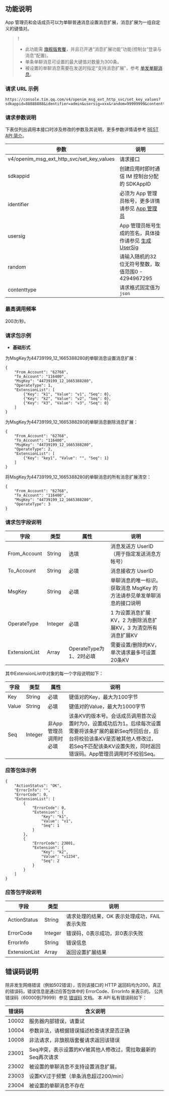 ## 功能说明
App 管理员和会话成员可以为单聊普通消息设置消息扩展，消息扩展为一组自定义的键值对。

> !
>
> - 此功能需 [旗舰版套餐](https://buy.cloud.tencent.com/avc?from=17473)，并且已开通“消息扩展功能”功能(控制台“登录与消息”配置)。
> - 单条单聊消息可设置的最大键值对数量为300条。
> - 被设置的单聊消息需要在发送时指定“支持消息扩展”，参考 [单发单聊消息](https://cloud.tencent.com/document/product/269/2282)。

### 请求 URL 示例
```
https://console.tim.qq.com/v4/openim_msg_ext_http_svc/set_key_values?sdkappid=88888888&identifier=admin&usersig=xxx&random=99999999&contenttype=json
```
### 请求参数说明

下表仅列出调用本接口时涉及修改的参数及其说明，更多参数详情请参考 [REST API 简介](https://cloud.tencent.com/document/product/269/1519)。

| 参数               | 说明                                 |
| ------------------ | ------------------------------------ |
| v4/openim_msg_ext_http_svc/set_key_values | 请求接口                             |
| sdkappid           | 创建应用时即时通信 IM 控制台分配的 SDKAppID |
| identifier         | 必须为 App 管理员帐号，更多详情请参见 [App 管理员](https://cloud.tencent.com/document/product/269/31999#app-.E7.AE.A1.E7.90.86.E5.91.98)                |
| usersig            | App 管理员帐号生成的签名，具体操作请参见 [生成 UserSig](https://cloud.tencent.com/document/product/269/32688)    |
| random             | 请输入随机的32位无符号整数，取值范围0 - 4294967295                 |
|contenttype|请求格式固定值为`json`|

### 最高调用频率

200次/秒。

### 请求包示例

- **基础形式**

为MsgKey为44739199_12_1665388280的单聊消息设置消息扩展：
```
{
    "From_Account": "62768",
    "To_Account": "116400",
    "MsgKey": "44739199_12_1665388280",
    "OperateType": 1,
    "ExtensionList": [
        {"Key": "k1", "Value": "v1", "Seq": 0},
        {"Key": "k2", "Value": "v2", "Seq": 0},
        {"Key": "k3", "Value": "v3", "Seq": 0}
    ]
}
```

为MsgKey为44739199_12_1665388280的单聊消息删除消息扩展：
```
{
    "From_Account": "62768",
    "To_Account": "116400",
    "MsgKey": "44739199_12_1665388280",
    "OperateType": 2,
    "ExtensionList": [
        {"Key": "key1", "Value": "", "Seq": 1}
    ]
}
```

将MsgKey为44739199_12_1665388280的单聊消息的所有消息扩展清空：
```
{
    "From_Account": "62768",
    "To_Account": "116400",
    "MsgKey": "44739199_12_1665388280",
    "OperateType": 3
}
```

### 请求包字段说明

| 字段 | 类型 | 属性 | 说明 |
|---------|---------|---------|---------|
| From_Account | String |选填| 消息发送方 UserID（用于指定发送消息方帐号）  |
| To_Account | String |必填| 消息接收方 UserID  |
| MsgKey | String |必填| 单聊消息的唯一标识。获取消息 MsgKey 的方法请参见单发单聊消息的接口说明  |
| OperateType | Integer | 必填 | 1 为设置消息扩展KV，2 为删除消息扩展KV，3 为清空所有消息扩展KV |
| ExtensionList | Array | OperateType为1、2时必填 | 需要设置/删除的KV，单次请求最多可设置20条KV |

其中ExtensionList中对象的每一个字段说明如下：

| 字段 | 类型 | 属性 | 说明 |
|---------|---------|---------|---------|
| Key | String | 必填 | 键值对的Key，最大为100字节 |
| Value | String | 必填 | 键值对的Value，最大为1000字节 |
| Seq | Integer | 非App管理员调用时必填 | 该条KV的版本号。会话成员调用首次设置时为0，设置成功后为1。后续每次设置需要将该条扩展的最新Seq传回后台，后台将校验该条KV是否被其他人修改过，若Seq不匹配该条KV设置失败，同时返回错误码。App管理员调用时不校验Seq。 |

### 应答包体示例
```
{
    "ActionStatus": "OK",
    "ErrorInfo": "",
    "ErrorCode": 0,
	"ExtensionList": [
        {
            "ErrorCode": 0,
            "Extension": {
                "Key": "k1",
                "Value": "v1",
                "Seq": 1
            }
        },
		{
            "ErrorCode": 23001,
            "Extension": {
                "Key": "k2",
                "Value": "v1234",
                "Seq": 2
            }
        }
	]
}
```

### 应答包字段说明

| 字段 | 类型 | 说明 |
|---------|---------|---------|
| ActionStatus | String | 请求处理的结果，OK 表示处理成功，FAIL 表示失败 |
| ErrorCode|	Integer	|错误码，0表示成功，非0表示失败 |
| ErrorInfo | String | 错误信息  |
| ExtensionList | Array | 返回设置扩展结果 |

## 错误码说明
除非发生网络错误（例如502错误），否则该接口的 HTTP 返回码均为200。真正的错误码，错误信息是通过应答包体中的 ErrorCode、ErrorInfo 来表示的。
公共错误码（60000到79999）参见 [错误码](https://cloud.tencent.com/document/product/269/1671) 文档。
本 API 私有错误码如下：

| 错误码 | 含义说明|
|---------|---------|
| 10002 | 服务器内部错误，请重试 |
| 10004 | 参数非法，请根据错误描述检查请求是否正确 |
| 10008 | 非法请求，非旗舰版套餐请求返回该错误 |
| 23001 | Seq冲突，表示设置的KV被其他人修改过，需拉取最新的Seq再次请求 |
| 23002 | 被设置的单聊消息不支持设置消息扩展。|
| 23003 | 设置KV过于频繁（单条消息超过200/min）|
| 23004 | 被设置的单聊消息不存在 |
